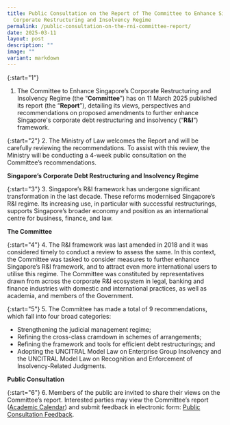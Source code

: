 ```yaml
---
title: Public Consultation on the Report of The Committee to Enhance Singapore's
  Corporate Restructuring and Insolvency Regime
permalink: /public-consultation-on-the-rni-committee-report/
date: 2025-03-11
layout: post
description: ""
image: ""
variant: markdown
---
```

{:start="1"}
1.  The Committee to Enhance Singapore’s Corporate Restructuring and Insolvency Regime (the “**Committee**”) has on 11 March 2025 published its report (the “**Report**”), detailing its views, perspectives and recommendations on proposed amendments to further enhance Singapore's corporate debt restructuring and insolvency (“**R&amp;I**”) framework.

{:start="2"}
2.  The Ministry of Law welcomes the Report and will be carefully reviewing the recommendations. To assist with this review, the Ministry will be conducting a 4-week public consultation on the Committee’s recommendations.

**Singapore’s Corporate Debt Restructuring and Insolvency Regime**

{:start="3"}
3.  Singapore’s R&amp;I framework has undergone significant transformation in the last decade. These reforms modernised Singapore’s R&amp;I regime. Its increasing use, in particular with successful restructurings, supports Singapore’s broader economy and position as an international centre for business, finance, and law.

**The Committee**

{:start="4"}
4.  The R&amp;I framework was last amended in 2018 and it was considered timely to conduct a review to assess the same. In this context, the Committee was tasked to consider measures to further enhance Singapore’s R&amp;I framework, and to attract even more international users to utilise this regime. The Committee was constituted by representatives drawn from across the corporate R&amp;I ecosystem in legal, banking and finance industries with domestic and international practices, as well as academia, and members of the Government.

{:start="5"}
5.  The Committee has made a total of 9 recommendations, which fall into four broad categories:

* Strengthening the judicial management regime;
* Refining the cross-class cramdown in schemes of arrangements;
* Refining the framework and tools for efficient debt restructurings; and
* Adopting the UNCITRAL Model Law on Enterprise Group Insolvency and the UNCITRAL Model Law on Recognition and Enforcement of Insolvency-Related Judgments.

**Public Consultation**

{:start="6"}
6.  Members of the public are invited to share their views on the Committee’s report. Interested parties may view the Committee’s report ([Academic Calendar](/files/Academic_Calendar_Sem___AY2024_25_LAW_Weekly_Calendar_Sem_2.pdf)) and submit feedback in electronic form: <a href="https://go.gov.sg/public-consultation-on-the-rni-committee-report-feedback">Public Consultation Feedback</a>.